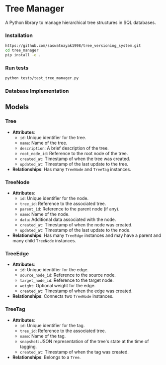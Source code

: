 # Tree Manager

A Python library to manage hierarchical tree structures in SQL databases.

### Installation

```bash
https://github.com/saswatnayak1998/tree_versioning_system.git
cd tree_manager
pip install -e .
```

### Run tests

```bash
python tests/test_tree_manager.py
```

### Database Implementation

## Models

### Tree

- **Attributes**:
  - `id`: Unique identifier for the tree.
  - `name`: Name of the tree.
  - `description`: A brief description of the tree.
  - `root_node_id`: Reference to the root node of the tree.
  - `created_at`: Timestamp of when the tree was created.
  - `updated_at`: Timestamp of the last update to the tree.
- **Relationships**: Has many `TreeNode` and `TreeTag` instances.

### TreeNode

- **Attributes**:
  - `id`: Unique identifier for the node.
  - `tree_id`: Reference to the associated tree.
  - `parent_id`: Reference to the parent node (if any).
  - `name`: Name of the node.
  - `data`: Additional data associated with the node.
  - `created_at`: Timestamp of when the node was created.
  - `updated_at`: Timestamp of the last update to the node.
- **Relationships**: Has many `TreeEdge` instances and may have a parent and many child `TreeNode` instances.

### TreeEdge

- **Attributes**:
  - `id`: Unique identifier for the edge.
  - `source_node_id`: Reference to the source node.
  - `target_node_id`: Reference to the target node.
  - `weight`: Optional weight for the edge.
  - `created_at`: Timestamp of when the edge was created.
- **Relationships**: Connects two `TreeNode` instances.

### TreeTag

- **Attributes**:
  - `id`: Unique identifier for the tag.
  - `tree_id`: Reference to the associated tree.
  - `name`: Name of the tag.
  - `snapshot`: JSON representation of the tree's state at the time of tagging.
  - `created_at`: Timestamp of when the tag was created.
- **Relationships**: Belongs to a `Tree`.
